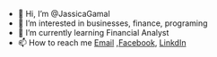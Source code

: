 - 👋 Hi, I’m @JassicaGamal
- 👀 I’m interested in businesses, finance, programing 
- 🌱 I’m currently learning Financial Analyst
- 📫 How to reach me [Email](jassicagamal2000@gmail.com) ,[Facebook](https://www.facebook.com/jassica.gamal.90834/), [LinkdIn](https://www.linkedin.com/in/jassica-gamal-004a96226/)

<!---
JassicaGamal/JassicaGamal is a ✨ special ✨ repository because its `README.md` (this file) appears on your GitHub profile.
You can click the Preview link to take a look at your changes.
--->
